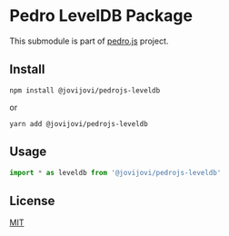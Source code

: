 # Pedro LevelDB Package

This submodule is part of [pedro.js](https://github.com/jovijovi/pedro.js) project.

## Install

```shell
npm install @jovijovi/pedrojs-leveldb
```

or

```shell
yarn add @jovijovi/pedrojs-leveldb
```

## Usage

```typescript
import * as leveldb from '@jovijovi/pedrojs-leveldb'
```

## License

[MIT](LICENSE)
